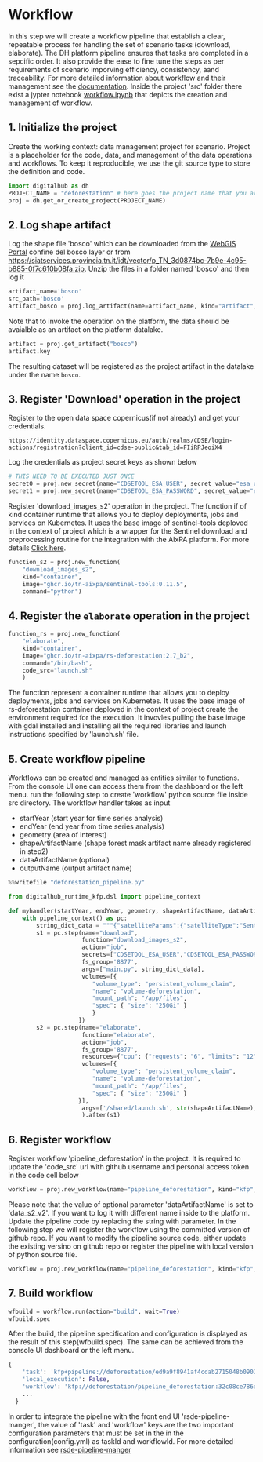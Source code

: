 # Workflow

In this step we will create a workflow pipeline that establish a clear, repeatable process for handling the set of scenario tasks (download, elaborate). The DH platform pipeline ensures that tasks are completed in a sepcific order. It also provide the ease to fine tune the steps as per requirements of scenario imporving efficiency, consistency, aand traceability. For more detailed information about workflow and their management see the [documentation](https://scc-digitalhub.github.io/docs/tasks/workflows). Inside the project 'src' folder there exist a jypter notebook [workflow.ipynb](../../src/workflow.ipynb) that depicts the creation and management of workflow.

## 1. Initialize the project

Create the working context: data management project for scenario. Project is a placeholder for the code, data, and management of the data operations and workflows. To keep it reproducible, we use the git source type to store the definition and code.

```python
import digitalhub as dh
PROJECT_NAME = "deforestation" # here goes the project name that you are creating on the platform
proj = dh.get_or_create_project(PROJECT_NAME)
```
## 2. Log shape artifact

Log the shape file 'bosco' which can be downloaded from the [WebGIS Portal](https://webgis.provincia.tn.it/) confine del bosco layer or from https://siatservices.provincia.tn.it/idt/vector/p_TN_3d0874bc-7b9e-4c95-b885-0f7c610b08fa.zip. Unzip the files in a folder named 'bosco' and then log it

```python
artifact_name='bosco'
src_path='bosco'
artifact_bosco = proj.log_artifact(name=artifact_name, kind="artifact", source=src_path)
```

Note that to invoke the operation on the platform, the data should be avaialble as an artifact on the platform datalake.

```python
artifact = proj.get_artifact("bosco")
artifact.key
```

The resulting dataset will be registered as the project artifact in the datalake under the name `bosco`.

## 3. Register 'Download' operation in the project

Register to the open data space copernicus(if not already) and get your credentials.

```
https://identity.dataspace.copernicus.eu/auth/realms/CDSE/login-actions/registration?client_id=cdse-public&tab_id=FIiRPJeoiX4
```

Log the credentials as project secret keys as shown below

```python
# THIS NEED TO BE EXECUTED JUST ONCE
secret0 = proj.new_secret(name="CDSETOOL_ESA_USER", secret_value="esa_username")
secret1 = proj.new_secret(name="CDSETOOL_ESA_PASSWORD", secret_value="esa_password")
```

Register 'download_images_s2' operation in the project. The function if of kind container runtime that allows you to deploy deployments, jobs and services on Kubernetes. It uses the base image of sentinel-tools deploved in the context of project which is a wrapper for the Sentinel download and preprocessing routine for the integration with the AIxPA platform. For more details [Click here](https://github.com/tn-aixpa/sentinel-tools/).

```python
function_s2 = proj.new_function(
    "download_images_s2",
    kind="container",
    image="ghcr.io/tn-aixpa/sentinel-tools:0.11.5",
    command="python")
```

## 4. Register the `elaborate` operation in the project

```python
function_rs = proj.new_function(
    "elaborate",
    kind="container",
    image="ghcr.io/tn-aixpa/rs-deforestation:2.7_b2",
    command="/bin/bash",
    code_src="launch.sh"
    )
```

The function represent a container runtime that allows you to deploy deployments, jobs and services on Kubernetes. It uses the base image of rs-deforestation container deploved in the context of project create the environment required for the execution. It invovles pulling the base image with gdal installed and installing all the required libraries and launch instructions specified by 'launch.sh' file.

## 5. Create workflow pipeline

Workflows can be created and managed as entities similar to functions. From the console UI one can access them from the dashboard or the left menu.
run the following step to create 'workflow' python source file inside src directory. The workflow handler takes as input

- startYear (start year for time series analysis)
- endYear (end year from time series analysis)
- geometry (area of interest)
- shapeArtifactName (shape forest mask artifact name already registered in step2)
- dataArtifactName (optional)
- outputName (output artifact name)

```python
%%writefile "deforestation_pipeline.py"

from digitalhub_runtime_kfp.dsl import pipeline_context

def myhandler(startYear, endYear, geometry, shapeArtifactName, dataArtifactName, outputName):
    with pipeline_context() as pc:
        string_dict_data = """{"satelliteParams":{"satelliteType":"Sentinel2"},"startDate":\""""+ str(startYear) + """-01-01\","endDate": \"""" + str(endYear) + """-12-31\","geometry": \"""" + str(geometry) + """\","area_sampling":"true","cloudCover":"[0,5]","artifact_name":"data_s2_v2"}"""
        s1 = pc.step(name="download",
                     function="download_images_s2",
                     action="job",
                     secrets=["CDSETOOL_ESA_USER","CDSETOOL_ESA_PASSWORD"],
                     fs_group='8877',
                     args=["main.py", string_dict_data],
                     volumes=[{
                        "volume_type": "persistent_volume_claim",
                        "name": "volume-deforestation",
                        "mount_path": "/app/files",
                        "spec": { "size": "250Gi" }
                        }
                    ])
        s2 = pc.step(name="elaborate",
                     function="elaborate",
                     action="job",
                     fs_group='8877',
                     resources={"cpu": {"requests": "6", "limits": "12"},"mem":{"requests": "32Gi", "limits": "64Gi"}},
                     volumes=[{
                        "volume_type": "persistent_volume_claim",
                        "name": "volume-deforestation",
                        "mount_path": "/app/files",
                        "spec": { "size": "250Gi" }
                    }],
                     args=['/shared/launch.sh', str(shapeArtifactName), 'data_s2_v2', "[" + str(startYear) + ',' + str(endYear) + "]", str(outputName)]
                     ).after(s1)
```

## 6. Register workflow

Register workflow 'pipeline_deforestation' in the project. It is required to update the 'code_src' url with github username and personal access token in the code cell below

```python
workflow = proj.new_workflow(name="pipeline_deforestation", kind="kfp", code_src="git+https://<username>:<personal_access_token>@github.com/tn-aixpa/rs-deforestation", handler="src.deforestation_pipeline:myhandler")
```

Please note that the value of optional parameter 'dataArtifactName' is set to 'data_s2_v2'. If you want to log it with different name inside to the platform. Update the pipeline code by replacing the string with parameter.
In the following step we will register the workflow using the committed version of github repo. If you want to modify the pipeline source code, either update the existing versino on github repo or register the pipeline with local version of python source file.

```python
workflow = proj.new_workflow(name="pipeline_deforestation", kind="kfp", code_src= "deforestation_pipeline.py", handler = "myhandler")
```


## 7. Build workflow

```python
wfbuild = workflow.run(action="build", wait=True)
wfbuild.spec
```

After the build, the pipeline specification and configuration is displayed as the result of this step(wfbuild.spec). The same can be achieved from the console UI dashboard or the left menu.

```python
{
    'task': 'kfp+pipeline://deforestation/ed9a9f8941af4cdab2715048b0902dc3',
    'local_execution': False,
    'workflow': 'kfp://deforestation/pipeline_deforestation:32c08ce786d041ae8617089ee390e91a',
    ...
  }
```

In order to integrate the pipeline with the front end UI 'rsde-pipeline-manger', the value of 'task' and 'workflow' keys are the two important configuration parameters that must be set in the in the configuration(config.yml) as taskId and workflowId. For more detailed information see [rsde-pipeline-manger](https://github.com/tn-aixpa/rsde-pipeline-manager)
